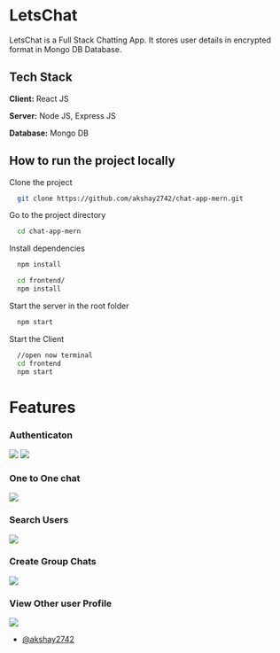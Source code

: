# LetsChat

LetsChat is a Full Stack Chatting App.
It stores user details in encrypted format in Mongo DB Database.

## Tech Stack

**Client:** React JS

**Server:** Node JS, Express JS

**Database:** Mongo DB

## How to run the project locally

Clone the project

```bash
  git clone https://github.com/akshay2742/chat-app-mern.git
```

Go to the project directory

```bash
  cd chat-app-mern
```

Install dependencies

```bash
  npm install
```

```bash
  cd frontend/
  npm install
```

Start the server in the root folder

```bash
  npm start
```

Start the Client

```bash
  //open now terminal
  cd frontend
  npm start
```

# Features

### Authenticaton

![](https://github.com/akshay2742/chat-app-mern/blob/master/screenshots/login.png)
![](https://github.com/akshay2742/chat-app-mern/blob/master/screenshots/Signup.png)

### One to One chat

![](https://github.com/akshay2742/chat-app-mern/blob/master/screenshots/individualChats.png)

### Search Users

![](https://github.com/akshay2742/chat-app-mern/blob/master/screenshots/searchUsers.png)

### Create Group Chats

![](https://github.com/akshay2742/chat-app-mern/blob/master/screenshots/createGroups.png)

### View Other user Profile

![](https://github.com/akshay2742/chat-app-mern/blob/master/screenshots/anotherPersonProfile.png)

- [@akshay2742](https://github.com/akshay2742)
